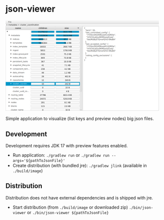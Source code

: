 # json-viewer

![preview](preview.png)

Simple application to visualize (list keys and preview nodes) big json files.

## Development

Development requires JDK 17 with preview features enabled.

* Run application: `./gradlew run` or `./gradlew run --args='${pathToJsonFile}'`
* Create distribution (with bundled jre): `./gradlew jlink` (available in `./build/image`)

## Distribution

Distribution does not have external dependencies and is shipped with jre.

* Start distribution (from `./build/image` or downloaded zip) `./bin/json-viewer` or `./bin/json-viewer ${pathToJsonFile}`
